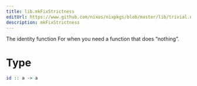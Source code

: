 ```yaml
---
title: lib.mkFixStrictness
editUrl: https://www.github.com/nixos/nixpkgs/blob/master/lib/trivial.nix#L19C5
description: mkFixStrictness
---
```


The identity function
For when you need a function that does “nothing”.

# Type

```haskell
id :: a -> a
```
